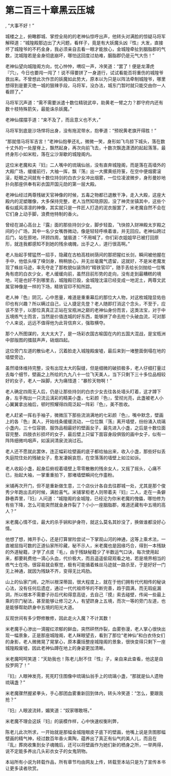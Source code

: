 # 第二百三十章黑云压城
,  “大事不好！”
   城楼之上，俯瞰郡城、掌控全局的的老神仙惊呼出声，他转头对满脸的惊疑马将军解释道：“城隍殿那边出了大问题，看样子，竟是有大妖魔头凶『性』大发，直接坏了城隍爷的不朽金身，我必须亲自去看一眼才能放心，金城隍牵扯到胭脂郡的气数，沈城隍若是金身彻底崩坏，哪怕这回度过劫难，胭脂郡仍是元气大伤！”
   老神仙望向城隍阁方向，忧心忡忡，喟叹一声，冷笑道：“罢了！便是龙潭虎『穴』，今日也要闯一闯了！说不得要拼了一身道行，试试看能否将重伤的城隍爷救出来。不曾想此次作祟的妖魔如此势大，原本以为只是以阵法牵制城隍爷，哪里想得到是要灭绝一城的狠辣手段，马将军，没办法，城东门暂时就只能交由你一人看顾了。”
   马将军沉声道：“需不需要派遣十数位精锐武卒，助黄老一臂之力？郡守府内还有数十枝特殊箭矢，最能诛杀妖魔。”
   老神仙摆摆手道：“来不及了，而且意义也不大，”
   马将军到底是沙场悍将出身，没有拖泥带水，抱拳道：“预祝黄老旗开得胜！”
   “那就借马将军吉言！”老神仙抱拳还礼，微微一笑，身形如飞鸟掠下城头，落在数十丈外的一处屋脊上，飘然起身，再次向前飞去，十数次飘逸潇洒的起起落落，最终身形小如米粒，落在尘沙渐歇的城隍阁内。
   这位米老魔和夫『妇』二人嘴中的琉璃仙翁，没有直奔城隍阁，而是落在高墙外的大殿广场，缓缓前行，大袖一挥，飘『荡』出一大摞黄纸符箓，在空中便烟雾滚滚，眨眼之间就有十数位持剑的白衣少女冲出烟雾，一位位凌波微步，身形曼妙地扑向那座供奉有彩衣国开国元勋的第一层大殿。
   老神仙经过两尊残破天官神像的时候，五毒之物都已退散干净，走入大殿，这座大殿内的泥塑雕像，大多保持完整，老人当然知晓原因，没了神灵坐镇其中，这些个看似威风凛凛的神像，其实就只是一件匠人打造的泥衣服罢了，米老魔自然不会在它们身上动手脚，浪费他特制的香火。
   曾经在湖心高台上『露』面的那些持剑少女，脚步轻盈，飞快掠入财神殿太岁殿之间的小广场，其中一名少女嘴唇微动，像是轻轻呼唤着谁，并无回应。老神仙跨过后门，站在原地，环顾四周，皱眉道：“不用喊了，你们彩衣姐姐早已被打回原形，就连我都感知不到她的残余魂魄，出手之人，道行很高啊。”
   老人抬起手臂猛然一招手，隐藏在古柏高枝树荫间的那把猩红长剑，瞬间被他握在手中，他低头嗅了嗅剑身，稍稍放心，并无丝毫魔气遗留，这就好，不是米老魔发现了蛛丝马迹，率先夺走了那枚貌似装饰的“精铁官印”，随手丢给长剑抛给一位嘴角有痣的白衣少女，老人缓缓向前，虽然目前形势的走向，没有走到最糟糕的境地，可是也好不到哪里去，城隍殿已毁，金城隍沈温已经变成一地泥土，两尊文武属官神像是一样的下场，精铁官印不知所踪。
   老人神『色』阴沉，心中思量，难道是重重幕后的那位大人物，对这枚城隍显佑伯印也有兴趣？所以瞒过自己，让人捷足先登？老人随即打消这个念头，不至于，应该不至于，以那位真真正正站在宝瓶洲之巅的老神仙身份而言，这类法宝，对于中五境练气士而言，当然是价值连城的好东西，能够拼了命去抢个头破血流，可对那个人来说，远远不值得他为此背信弃义，强取横夺。
   那个人所图谋的，太大太大了，是一场彩衣国古榆国在内的五国大混战，是宝瓶洲中部版图的擂鼓声声，硝烟四起。
   这位旁门左道的散仙老人，沉着脸走入城隍殿废墟，最后来到一堵整面倒塌在地的墙壁旁边，
   虽然墙体维持完整，没有出现太大的裂缝，但是细微的破损极多，老人仔细打量过去每个细节，壁画之上所绘的九九八十一位飞天美人，当下只剩下三十多位品相较好的女子，老人一跺脚，大为痛惜道：“暴殄天物啊！”
   老人确定四周无人后，仍是让那些持剑的白衣少女去往各处墙头盯着，这才蹲下身，左手掏出一只流云漓彩的精美小盏，七彩颜『色』，莹彻光亮，此盏被老人小心翼翼拿出袖后，顿时照耀得四周泛起一阵彩『色』，美不胜收。
   老人赶紧一挥右手袖子，微微压下那些流淌满地的七彩颜『色』，嘴中默念，壁画上的各『色』美人，开始线条缓缓流动，一位位飘『荡』离开墙壁，纷纷涌入琉璃小盏内，三十位容貌、服饰品相最好的壁画女子，最先进入小盏，之后是十数位面容完整、四肢衣衫损坏的女子，最后壁上只留下面容身段俱毁的画中女子，似有一阵阵细微呜咽声，如溪涧清泉流淌过石。
   老人还不愿就此罢休，连正幅彩绘壁画的底子都给抽出来，收入小盏，那些好似丢失庭院住处的残破女子，愈发凄婉哀怨，在空落落的墙壁上如泣如诉。
   老人收起小盏，起身后俯视着墙壁上零零散散的残余女人，又摇了摇头，心痛不已，抬起大袖，一掌重重拍下，那堵墙壁瞬间化作齑粉。
   米铺再次开门，但不是重新做生意，三个店伙计各自去往郡城一处，尤其是那个俊秀少年跑出去的时候，满脸喜气。米铺掌柜老人则带着夫『妇』二人，走在一条僻静巷弄里，『妇』人问道：“城隍阁的金城隍，已经沦为你米老魔的傀儡，哪怕修为有些下降，怎么可能突然就金身炸裂了？小小一座胭脂郡，难道还藏有中五境的高人？”
   米老魔心情不佳，最大的杀手锏和护身符，就这么莫名其妙没了，换做谁都没好心情。
   他想了想，摊开手心，还是打算冒险尝试一下掌观山河的神通，这等上乘术法，一直被屈指可数的正道仙家所珍藏，秘不示人，米老魔也是因缘巧合，得到一本残缺的外道秘籍，才学了点皮『毛』，由于残缺秘籍少了半数运气口诀，每次使用起来，都要耗费他一滴心头血，代价极大，而且遥遥偷窥观看之地，若是境界相当的练气士在场，很容易就会察觉，极有可能循着蛛丝马迹就一路杀至，于是好好一门无上神通，就因为残缺不齐，变得无比鸡肋。
   山上的仙家门阀，之所以根深蒂固，很大程度上，就在于他们拥有代代相传的秘诀心法，没有任何后遗症，通过一代代祖师爷的不断完善，趋于圆满，而无瑕疵漏洞，所以根本不需要子孙后代和得意高徒，去自己『摸』索去碰壁，传闻一些最上乘的宗门秘法，甚至能够让修习之人，有望跻身上五境，而次一等的旁门左道，也是能够帮助跻身中五境的阳光大道。
   反观世间有多少野修散修，因此走火入魔？不计其数！
   米老魔手心渗出一滴猩红浓郁的鲜血，突然砰然炸裂，血雾弥漫，老人掌心很快出现一幅景象，正是那座城隍阁，老人眯眼望去，看到了那位“老神仙”和白衣侍女们的身影，老人微微晃了晃掌心，原本囊括整座城隍阁的景象，很快变得只剩下一座城隍殿废墟，因此老神仙蹲在地上的身姿更加清晰。
   米老魔呵呵笑道：“天助我也！陈老儿耐不住『性』子，亲自来此查看，他这是自投罗网了！”
   『妇』人眼神发亮，死死盯住图像中琉璃仙翁手上的琉璃小盏，“那就是仙人遗物琉璃盏？”
   米老魔骤然握紧拳头，手心那团血雾重新回到体内，转头冷笑道：“怎么，要跟我抢？”
   『妇』人眼波流转，媚笑道：“奴家哪敢呀。”
   米老魔不理会这妖『妇』的装模作样，心中快速权衡利弊，
   陈老儿此次所求，一开始就是那幅金城隍眼皮子底下的壁画，他嘴上说是贪图那幅壁画的精气神，经过数百年香火熏陶，蕴养出了真正有仙气的美人儿，而且在『乱』葬岗收集到女子魂魄后，还可以将壁画作为她们新的栖身之所，一举两得，说不定能多养出几头彩衣女子的女鬼阴物。
  本站所有小说为转载作品，所有章节均由网友上传，转载至本站只是为了宣传本书让更多读者欣赏。
